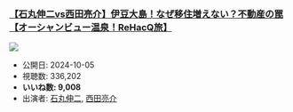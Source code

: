 ### [【石丸伸二vs西田亮介】伊豆大島！なぜ移住増えない？不動産の罠【オーシャンビュー温泉！ReHacQ旅】](https://www.youtube.com/watch?v=zZfFMyKZvSo)
[![](https://img.youtube.com/vi/zZfFMyKZvSo/sddefault.jpg)](https://www.youtube.com/watch?v=zZfFMyKZvSo)
-   公開日: 2024-10-05
-   視聴数: 336,202
-   **いいね数: 9,008**
-   出演者: [石丸伸二](/rehacq_fan/people/石丸伸二 "wikilink"), [西田亮介](/rehacq_fan/people/西田亮介 "wikilink")
